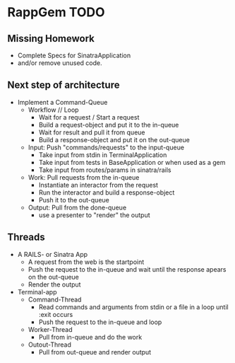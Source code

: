 # RappGem TODO

## Missing Homework

  * Complete Specs for SinatraApplication
  * and/or remove unused code.

## Next step of architecture

  * Implement a Command-Queue
      * Workflow // Loop
          * Wait for a request / Start a request
          * Build a request-object and put it to the in-queue
          * Wait for result and pull it from queue
          * Build a response-object and put it on the out-queue
      * Input: Push "commands/requests" to the input-queue
          * Take input from stdin in TerminalApplication
          * Take input from tests in BaseApplication or when used as a gem
          * Take input from routes/params in sinatra/rails
      * Work: Pull requests from the in-queue
          * Instantiate an interactor from the request
          * Run the interactor and build a response-object
          * Push it to the out-queue
      * Output: Pull from the done-queue
          * use a presenter to "render" the output

## Threads

 * A RAILS- or Sinatra App
     * A request from the web is the startpoint
     * Push the request to the in-queue and wait until the response
       apears on the out-queue
     * Render the output
 * Terminal-app
     * Command-Thread
         * Read commands and arguments from stdin or a file in a loop until
           :exit occurs
         * Push the request to the in-queue and loop
     * Worker-Thread
         * Pull from in-queue and do the work
     * Outout-Thread
         * Pull from out-queue and render output



